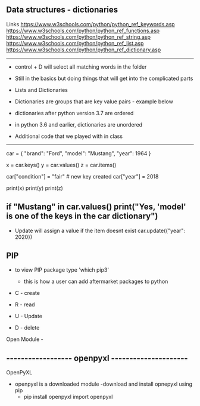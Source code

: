 ## Data structures - dictionaries

Links
<https://www.w3schools.com/python/python_ref_keywords.asp>
<https://www.w3schools.com/python/python_ref_functions.asp>
<https://www.w3schools.com/python/python_ref_string.asp>
<https://www.w3schools.com/python/python_ref_list.asp>
<https://www.w3schools.com/python/python_ref_dictionary.asp>

-------------

- control + D will select all matching words in the folder

- Still in the basics but doing things that will get into the complicated parts

- Lists and Dictionaries

- Dictionaries are groups that are key value pairs - example below

<!-- my_car {
  "brand": "ford",
  "model": "Mustang",
  "year", 2021,
} -->

- dictionaries after python version 3.7 are ordered
- in python 3.6 and earlier, dictionaries are unordered

- Additional code that we played with in class

-----------------------------------------
car = {
"brand": "Ford",
"model": "Mustang",
"year": 1964
}

x = car.keys()
y = car.values()
z = car.items()

car["condition"] = "fair" # new key created
car["year"] = 2018

print(x)
print(y)
print(z)

if "Mustang" in car.values()
  print("Yes, 'model' is one of the keys in the car dictionary")
---------------------------------------

- Update will assign a value if the item doesnt exist
car.update({"year": 2020})

## PIP

- to view PIP package type 'which pip3'
  - this is how a user can add aftermarket packages to python

- C - create
- R - read
- U - Update
- D - delete

Open Module -

## ------------------ openpyxl ---------------------
OpenPyXL

- openpyxl is a downloaded module
-download and install opnepyxl using pip
  - pip install openpyxl
import openpyxl
